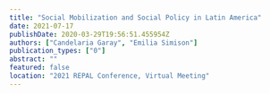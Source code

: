 ```yaml
---
title: "Social Mobilization and Social Policy in Latin America"
date: 2021-07-17
publishDate: 2020-03-29T19:56:51.455954Z
authors: ["Candelaria Garay", "Emilia Simison"]
publication_types: ["0"]
abstract: ""
featured: false
location: "2021 REPAL Conference, Virtual Meeting"
---
```


